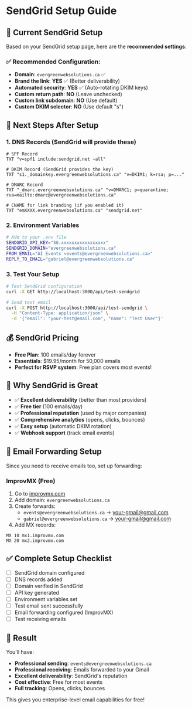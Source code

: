 # SendGrid Setup Guide

## 🎯 **Current SendGrid Setup**

Based on your SendGrid setup page, here are the **recommended settings**:

### ✅ **Recommended Configuration:**
- **Domain**: `evergreenwebsolutions.ca` ✅
- **Brand the link**: **YES** ✅ (Better deliverability)
- **Automated security**: **YES** ✅ (Auto-rotating DKIM keys)
- **Custom return path**: **NO** (Leave unchecked)
- **Custom link subdomain**: **NO** (Use default)
- **Custom DKIM selector**: **NO** (Use default "s")

## 🔧 **Next Steps After Setup**

### 1. DNS Records (SendGrid will provide these)
```dns
# SPF Record
TXT "v=spf1 include:sendgrid.net ~all"

# DKIM Record (SendGrid provides the key)
TXT "s1._domainkey.evergreenwebsolutions.ca" "v=DKIM1; k=rsa; p=..."

# DMARC Record
TXT "_dmarc.evergreenwebsolutions.ca" "v=DMARC1; p=quarantine; rua=mailto:dmarc@evergreenwebsolutions.ca"

# CNAME for link branding (if you enabled it)
TXT "emXXXX.evergreenwebsolutions.ca" "sendgrid.net"
```

### 2. Environment Variables
```bash
# Add to your .env file
SENDGRID_API_KEY="SG.xxxxxxxxxxxxxxxxx"
SENDGRID_DOMAIN="evergreenwebsolutions.ca"
FROM_EMAIL="AI Events <events@evergreenwebsolutions.ca>"
REPLY_TO_EMAIL="gabriel@evergreenwebsolutions.ca"
```

### 3. Test Your Setup
```bash
# Test SendGrid configuration
curl -X GET http://localhost:3000/api/test-sendgrid

# Send test email
curl -X POST http://localhost:3000/api/test-sendgrid \
  -H "Content-Type: application/json" \
  -d '{"email": "your-test@email.com", "name": "Test User"}'
```

## 💰 **SendGrid Pricing**
- **Free Plan**: 100 emails/day forever
- **Essentials**: $19.95/month for 50,000 emails
- **Perfect for RSVP system**: Free plan covers most events!

## 🚀 **Why SendGrid is Great**
- ✅ **Excellent deliverability** (better than most providers)
- ✅ **Free tier** (100 emails/day)
- ✅ **Professional reputation** (used by major companies)
- ✅ **Comprehensive analytics** (opens, clicks, bounces)
- ✅ **Easy setup** (automatic DKIM rotation)
- ✅ **Webhook support** (track email events)

## 📧 **Email Forwarding Setup**
Since you need to receive emails too, set up forwarding:

### ImprovMX (Free)
1. Go to [improvmx.com](https://improvmx.com)
2. Add domain: `evergreenwebsolutions.ca`
3. Create forwards:
   - `events@evergreenwebsolutions.ca` → your-gmail@gmail.com
   - `gabriel@evergreenwebsolutions.ca` → your-gmail@gmail.com
4. Add MX records:
```dns
MX 10 mx1.improvmx.com
MX 20 mx2.improvmx.com
```

## ✅ **Complete Setup Checklist**
- [ ] SendGrid domain configured
- [ ] DNS records added
- [ ] Domain verified in SendGrid
- [ ] API key generated
- [ ] Environment variables set
- [ ] Test email sent successfully
- [ ] Email forwarding configured (ImprovMX)
- [ ] Test receiving emails

## 🎯 **Result**
You'll have:
- **Professional sending**: `events@evergreenwebsolutions.ca`
- **Professional receiving**: Emails forwarded to your Gmail
- **Excellent deliverability**: SendGrid's reputation
- **Cost effective**: Free for most events
- **Full tracking**: Opens, clicks, bounces

This gives you enterprise-level email capabilities for free!
